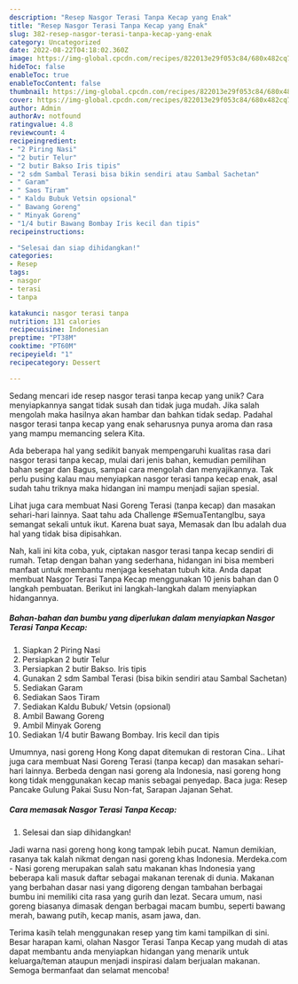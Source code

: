 ```yaml
---
description: "Resep Nasgor Terasi Tanpa Kecap yang Enak"
title: "Resep Nasgor Terasi Tanpa Kecap yang Enak"
slug: 382-resep-nasgor-terasi-tanpa-kecap-yang-enak
category: Uncategorized
date: 2022-08-22T04:18:02.360Z
image: https://img-global.cpcdn.com/recipes/822013e29f053c84/680x482cq70/nasgor-terasi-tanpa-kecap-foto-resep-utama.jpg
hideToc: false
enableToc: true
enableTocContent: false
thumbnail: https://img-global.cpcdn.com/recipes/822013e29f053c84/680x482cq70/nasgor-terasi-tanpa-kecap-foto-resep-utama.jpg
cover: https://img-global.cpcdn.com/recipes/822013e29f053c84/680x482cq70/nasgor-terasi-tanpa-kecap-foto-resep-utama.jpg
author: Admin
authorAv: notfound
ratingvalue: 4.8
reviewcount: 4
recipeingredient:
- "2 Piring Nasi"
- "2 butir Telur"
- "2 butir Bakso Iris tipis"
- "2 sdm Sambal Terasi bisa bikin sendiri atau Sambal Sachetan"
- " Garam"
- " Saos Tiram"
- " Kaldu Bubuk Vetsin opsional"
- " Bawang Goreng"
- " Minyak Goreng"
- "1/4 butir Bawang Bombay Iris kecil dan tipis"
recipeinstructions:

- "Selesai dan siap dihidangkan!"
categories:
- Resep
tags:
- nasgor
- terasi
- tanpa

katakunci: nasgor terasi tanpa 
nutrition: 131 calories
recipecuisine: Indonesian
preptime: "PT38M"
cooktime: "PT60M"
recipeyield: "1"
recipecategory: Dessert

---
```





Sedang mencari ide resep nasgor terasi tanpa kecap yang unik? Cara menyiapkannya sangat tidak susah dan tidak juga mudah. Jika salah mengolah maka hasilnya akan hambar dan bahkan tidak sedap. Padahal nasgor terasi tanpa kecap yang enak seharusnya punya aroma dan rasa yang mampu memancing selera Kita.





Ada beberapa hal yang sedikit banyak mempengaruhi kualitas rasa dari nasgor terasi tanpa kecap, mulai dari jenis bahan, kemudian pemilihan bahan segar dan Bagus, sampai cara mengolah dan menyajikannya. Tak perlu pusing kalau mau menyiapkan nasgor terasi tanpa kecap enak,      asal sudah tahu triknya maka hidangan ini mampu menjadi sajian spesial.














Lihat juga cara membuat Nasi Goreng Terasi (tanpa kecap) dan masakan sehari-hari lainnya. Saat tahu ada Challenge #SemuaTentangIbu, saya semangat sekali untuk ikut. Karena buat saya, Memasak dan Ibu adalah dua hal yang tidak bisa dipisahkan.






Nah, kali ini kita coba, yuk, ciptakan nasgor terasi tanpa kecap sendiri di rumah. Tetap dengan bahan yang sederhana, hidangan ini bisa memberi manfaat untuk membantu menjaga kesehatan tubuh kita. Anda dapat membuat Nasgor Terasi Tanpa Kecap menggunakan 10 jenis bahan dan 0 langkah pembuatan. Berikut ini langkah-langkah dalam menyiapkan hidangannya.

<!--inarticleads1-->

##### Bahan-bahan dan bumbu yang diperlukan dalam menyiapkan Nasgor Terasi Tanpa Kecap:

1. Siapkan 2 Piring Nasi
1. Persiapkan 2 butir Telur
1. Persiapkan 2 butir Bakso. Iris tipis
1. Gunakan 2 sdm Sambal Terasi (bisa bikin sendiri atau Sambal Sachetan)
1. Sediakan  Garam
1. Sediakan  Saos Tiram
1. Sediakan  Kaldu Bubuk/ Vetsin (opsional)
1. Ambil  Bawang Goreng
1. Ambil  Minyak Goreng
1. Sediakan 1/4 butir Bawang Bombay. Iris kecil dan tipis


Umumnya, nasi goreng Hong Kong dapat ditemukan di restoran Cina.. Lihat juga cara membuat Nasi Goreng Terasi (tanpa kecap) dan masakan sehari-hari lainnya. Berbeda dengan nasi goreng ala Indonesia, nasi goreng hong kong tidak menggunakan kecap manis sebagai penyedap. Baca juga: Resep Pancake Gulung Pakai Susu Non-fat, Sarapan Jajanan Sehat. 

<!--inarticleads2-->

##### Cara memasak Nasgor Terasi Tanpa Kecap:


1. Selesai dan siap dihidangkan!

Jadi warna nasi goreng hong kong tampak lebih pucat. Namun demikian, rasanya tak kalah nikmat dengan nasi goreng khas Indonesia. Merdeka.com - Nasi goreng merupakan salah satu makanan khas Indonesia yang beberapa kali masuk daftar sebagai makanan terenak di dunia. Makanan yang berbahan dasar nasi yang digoreng dengan tambahan berbagai bumbu ini memiliki cita rasa yang gurih dan lezat. Secara umum, nasi goreng biasanya dimasak dengan berbagai macam bumbu, seperti bawang merah, bawang putih, kecap manis, asam jawa, dan. 

Terima kasih telah menggunakan resep yang tim kami tampilkan di sini. Besar harapan kami, olahan Nasgor Terasi Tanpa Kecap yang mudah di atas dapat membantu anda menyiapkan hidangan yang menarik untuk keluarga/teman ataupun menjadi inspirasi dalam berjualan makanan. Semoga bermanfaat dan selamat mencoba!
